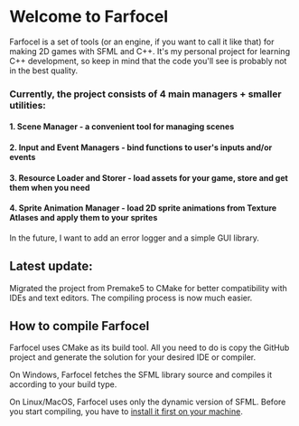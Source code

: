 # Welcome to Farfocel
Farfocel is a set of tools (or an engine, if you want to call it like that) for making 2D games with SFML and C++. It's my personal project for learning C++ development, so keep in mind that the code you'll see is probably not in the best quality.

### Currently, the project consists of 4 main managers + smaller utilities:
#### 1. Scene Manager - a convenient tool for managing scenes
#### 2. Input and Event Managers - bind functions to user's inputs and/or events
#### 3. Resource Loader and Storer - load assets for your game, store and get them when you need
#### 4. Sprite Animation Manager - load 2D sprite animations from Texture Atlases and apply them to your sprites

In the future, I want to add an error logger and a simple GUI library.

## Latest update:
Migrated the project from Premake5 to CMake for better compatibility with IDEs and text editors.
The compiling process is now much easier.

## How to compile Farfocel
Farfocel uses CMake as its build tool. All you need to do is copy the GitHub project and generate the solution for your desired IDE or compiler. 

On Windows, Farfocel fetches the SFML library source and compiles it according to your build type.

On Linux/MacOS, Farfocel uses only the dynamic version of SFML. Before you start compiling, you have to [install it first on your machine](https://www.sfml-dev.org/tutorials/2.5/start-linux.php).
